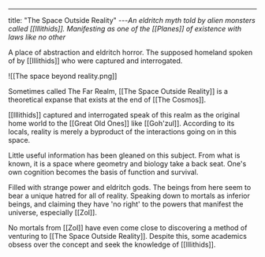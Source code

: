 ---
title: "The Space Outside Reality"
---*An eldritch myth told by alien monsters called [[Illithids]]. Manifesting as one of the [[Planes]] of existence with laws like no other*

A place of abstraction and eldritch horror. The supposed homeland spoken of by [[Illithids]] who were captured and interrogated.

![[The space beyond reality.png]]

Sometimes called The Far Realm, [[The Space Outside Reality]] is a theoretical expanse that exists at the end of [[The Cosmos]].

[[Illithids]] captured and interrogated speak of this realm as the original home world to the [[Great Old Ones]] like [[Goh'zul]]. According to its locals, reality is merely a byproduct of the interactions going on in this space.

Little useful information has been gleaned on this subject. From what is known, it is a space where geometry and biology take a back seat. One's own cognition becomes the basis of function and survival.

Filled with strange power and eldritch gods. The beings from here seem to bear a unique hatred for all of reality. Speaking down to mortals as inferior beings, and claiming they have 'no right' to the powers that manifest the universe, especially [[Zol]].

No mortals from [[Zol]] have even come close to discovering a method of venturing to [[The Space Outside Reality]]. Despite this, some academics obsess over the concept and seek the knowledge of [[Illithids]].